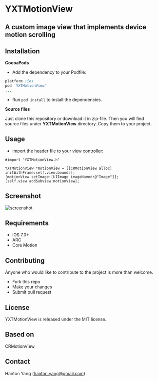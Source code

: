 # YXTMotionView
## A custom image view that implements device motion scrolling

Installation
-----

**CocoaPods**

* Add the dependency to your Podfile:
```ruby
platform :ios
pod 'YXTMotionView'
...
```

* Run `pod install` to install the dependencies.

**Source files**

Just clone this repository or download it in zip-file. Then you will find source files under **YXTMotionView** directory. Copy them to your project.

Usage
-----
* Import the header file to your view controller:
```objc
#import "YXTMotionView.h"
```
```objc
YXTMotionView *motionView = [[CRMotionView alloc] initWithFrame:self.view.bounds];
[motionView setImage:[UIImage imageNamed:@"Image"]];
[self.view addSubview:motionView];
```

Screenshot
----------

![screenshot](https://github.com/hanton/YXTMotionView/blob/master/screenshot/YXTMotionView.gif)

Requirements
----------
* iOS 7.0+ 
* ARC
* Core Motion

Contributing
----------
Anyone who would like to contribute to the project is more than welcome.

* Fork this repo
* Make your changes
* Submit pull request

## License
YXTMotionView is released under the MIT license. 

## Based on
CRMotionView

Contact
----------
Hanton Yang (hanton.yang@gmail.com)

